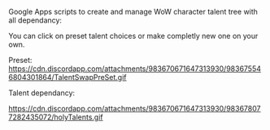 Google Apps scripts to create and manage WoW character talent tree with all dependancy:

You can click on preset talent choices or make completly new one on your own.

Preset: 
https://cdn.discordapp.com/attachments/983670671647313930/983675546804301864/TalentSwapPreSet.gif

Talent dependancy:

https://cdn.discordapp.com/attachments/983670671647313930/983678077282435072/holyTalents.gif
